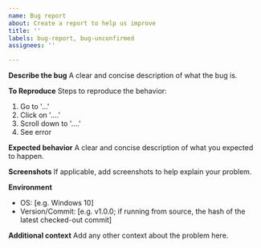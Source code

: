 ```yaml
---
name: Bug report
about: Create a report to help us improve
title: ''
labels: bug-report, bug-unconfirmed
assignees: ''

---
```


**Describe the bug**
A clear and concise description of what the bug is.

**To Reproduce**
Steps to reproduce the behavior:
1. Go to '...'
2. Click on '....'
3. Scroll down to '....'
4. See error

**Expected behavior**
A clear and concise description of what you expected to happen.

**Screenshots**
If applicable, add screenshots to help explain your problem.

**Environment**
 - OS: [e.g. Windows 10]
 - Version/Commit: [e.g. v1.0.0; if running from source, the hash of the latest checked-out commit]

**Additional context**
Add any other context about the problem here.
